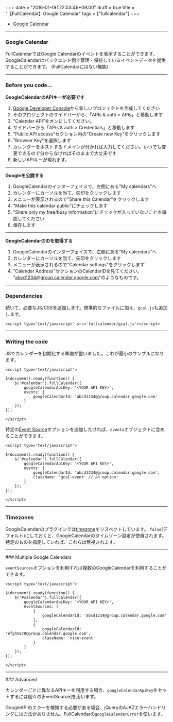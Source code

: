 +++
date = "2016-01-19T22:53:46+09:00"
draft = true
title = "【FullCalendar】Google Calendar"
tags = ["fullcalendar"]
+++

- [Google Calendar](http://fullcalendar.io/docs/google_calendar/)

<hr>

### Google Calendar

FullCalendarではGoogle Calendarのイベントを表示することができます。
GoogleCalendarはバックエンド側で管理・保持しているイベントデータを提供することができます。
(FullCalendarにはない機能)

<hr>

### Before you code...

**GoogleCalendarのAPIキーが必要です**

1. [Google Developer Console](https://console.developers.google.com/)から新しいプロジェクトを作成してください
2. そのプロジェクトのサイドバーから、「APIs & auth > APIs」と移動します
3. "Calendar API"をオンにしてください。
4. サイドバーから「APIs & auth > Credentials」と移動します
5. "Public API access"セクション内の"Create new Key"をクリックします
6. "Browser Key"を選択します
7. カレンダーをホストするドメインが分かれば入力してください。いつでも変更できるので分からなければそのままで大丈夫です
8. 新しいAPIキーが現れます。

<hr>

**Googleを公開する**

1. GoogleCalendarのインターフェイスで、左側にある"My calendars"へ
2. カレンダーにカーソルを当て、矢印をクリックします
3. メニューが表示されるので"Share this Calendar"をクリックします
4.  "Make this calendar public"にチェックします
5. "Share only my free/busy information"にチェックが入っていないことを確認してください
6. 保存します

<hr>

**GoogleCalendarのIDを取得する**

1. GoogleCalendarのインターフェイスで、左側にある"My calendars"へ
2. カレンダーにカーソルを当て、矢印をクリックします
3. メニューが表示されるので"Calendar settings"をクリックします
4. "Calendar Address"セクションのCalendarIDを見てください。 "abcd1234@group.calendar.google.com"のようなものです。

<hr>

### Dependencies

続いて、必要なJS/CSSを追加します。標準的なファイルに加え、`gcal.js`も追加します。

```
<script type='text/javascript' src='fullcalendar/gcal.js'></script>
```

<hr>

### Writing the code

JSでカレンダーを初期化する準備が整いました。これが最小のサンプルになります。

```
<script type='text/javascript'>

$(document).ready(function() {
    $('#calendar').fullCalendar({
        googleCalendarApiKey: '<YOUR API KEY>',
        events: {
            googleCalendarId: 'abcd1234@group.calendar.google.com'
        }
    });
});

</script>
```

特定の[Event Source](http://fullcalendar.io/docs/event_data/Event_Source_Object/)オプションを追加したければ、`events`オブジェクトに含めることができます。

```
<script type='text/javascript'>

$(document).ready(function() {
    $('#calendar').fullCalendar({
        googleCalendarApiKey: '<YOUR API KEY>',
        events: {
            googleCalendarId: 'abcd1234@group.calendar.google.com',
            className: 'gcal-event' // an option!
        }
    });
});

</script>
```
<hr>

### Timezones

GoogleCalendarのプラグインでは[timezone](http://fullcalendar.io/docs/timezone/timezone/)をリスペクトしています。
`false`(デフォルト)にしておくと、GoogleCalendarのタイムゾーン設定が使用されます。特定のものを指定していれば、これらは無視されます。

<Hr>
### Multiple Google Calendars

`eventSources`オプションを利用すれば複数のGoogleCalendarを利用することができます。

```
<script type='text/javascript'>

$(document).ready(function() {
    $('#calendar').fullCalendar({
        googleCalendarApiKey: '<YOUR API KEY>',
        eventSources: [
            {
                googleCalendarId: 'abcd1234@group.calendar.google.com'
            },
            {
                googleCalendarId: 'efgh5678@group.calendar.google.com',
                className: 'nice-event'
            }
        ]
    });
});

</script>
```
<Hr>
### Advanced

カレンダーごとに異なるAPIキーを利用する場合、`googleCalendarApiKey`をセットするには個々の[EventSource]を用います。

GoogleAPIのエラーを検知する必要がある場合、jQueryのAJAZエラーハンドリングには方法がありません。FullCalendarの`googleCalendarError`を使います。
